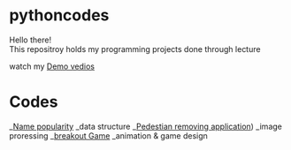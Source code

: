 # pythoncodes
Hello there!\
This repositroy holds my programming projects done through lecture 

watch my [Demo vedios](https://www.youtube.com/playlist?app=desktop&list=PL6FWNwNPGCE56gP3lxhYPLoUbqE_unUiP)

# Codes 
_[Name popularity](https://github.com/miens37/pythoncodes/blob/main/python/babygraphics.py)
  _data structure
_[Pedestian removing application](https://github.com/miens37/pythoncodes/blob/main/python/stanCodoshop.py))
 _image proressing
 _[breakout Game](https://github.com/miens37/pythoncodes/blob/main/python/breakout.py)
  _animation & game design

